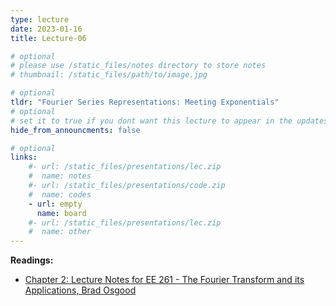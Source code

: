 ```yaml
---
type: lecture
date: 2023-01-16
title: Lecture-06

# optional
# please use /static_files/notes directory to store notes
# thumbnail: /static_files/path/to/image.jpg

# optional
tldr: "Fourier Series Representations: Meeting Exponentials"
# optional
# set it to true if you dont want this lecture to appear in the updates section
hide_from_announcments: false

# optional
links: 
    #- url: /static_files/presentations/lec.zip
    #  name: notes
    #- url: /static_files/presentations/code.zip
    #  name: codes
    - url: empty
      name: board
    #- url: /static_files/presentations/lec.zip
    #  name: other
---
```


**Readings:**
- [Chapter 2: Lecture Notes for EE 261 - The Fourier Transform and its Applications, Brad Osgood](https://see.stanford.edu/materials/lsoftaee261/book-fall-07.pdf)